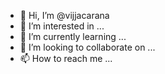 - 👋 Hi, I’m @vijjacarana
- 👀 I’m interested in ...
- 🌱 I’m currently learning ...
- 💞️ I’m looking to collaborate on ...
- 📫 How to reach me ...

<!---
vijjacarana/vijjacarana is a ✨ special ✨ repository because its `README.md` (this file) appears on your GitHub profile.
You can click the Preview link to take a look at your changes.
--->
